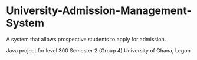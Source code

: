 # University-Admission-Management-System
A system that allows prospective students to apply for admission.

Java project for level 300 Semester 2 (Group 4)
University of Ghana, Legon
